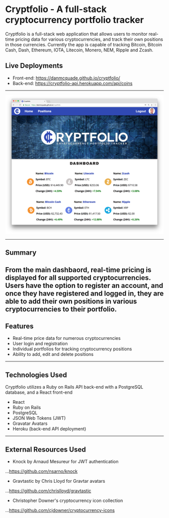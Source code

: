 # Cryptfolio - A full-stack cryptocurrency portfolio tracker

Cryptfolio is a full-stack web application that allows users to monitor real-time pricing data for various cryptocurrencies, and track their own positions in those currencies. Currently the app is capable of tracking Bitcoin, Bitcoin Cash, Dash, Ethereum, IOTA, Litecoin, Monero, NEM, Ripple and Zcash.

## Live Deployments
- Front-end: https://danmcquade.github.io/cryptfolio/
- Back-end: https://cryptfolio-api.herokuapp.com/api/coins

---

![Cryptfolio Preview Screenshot](https://github.com/danmcquade/cryptfolio/blob/master/preview.png)

---

## Summary

From the main dashbaord, real-time pricing is displayed for all supported cryptocurrencies. Users have the option to register an account, and once they have registered and logged in, they are able to add their own positions in various cryptocurrencies to their portfolio.  
---

## Features
- Real-time price data for numerous cryptocurrencies
- User login and registration
- Individual portfolios for tracking cryptocurrency positions
- Ability to add, edit and delete positions
---

## Technologies Used
Cryptfolio utilizes a Ruby on Rails API back-end with a PostgreSQL database, and a React front-end

- React
- Ruby on Rails
- PostgreSQL
- JSON Web Tokens (JWT)
- Gravatar Avatars
- Heroku (back-end API deployment)
---

## External Resources Used

- Knock by Arnaud Mesureur for JWT authentication

...https://github.com/nsarno/knock

- Gravtastic by Chris Lloyd for Gravtar avatars

...https://github.com/chrislloyd/gravtastic

- Christopher Downer's cryptocurrency icon collection

...https://github.com/cjdowner/cryptocurrency-icons
